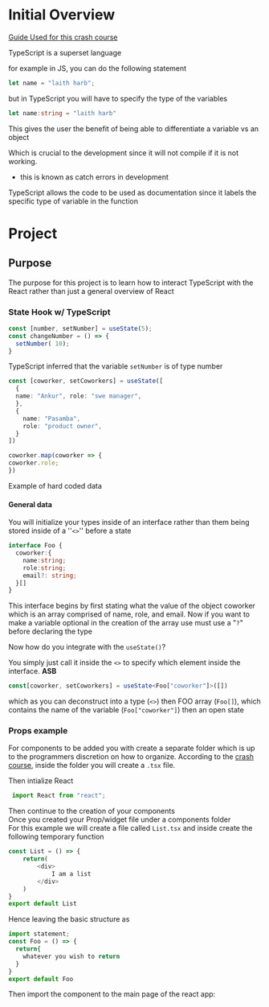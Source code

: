 # Initial Overview
[Guide Used for this crash course](https://www.youtube.com/watch?v=jrKcJxF0lAU)

TypeScript is a superset language

for example in JS, you can do the following statement
```JavaScript
let name = "laith harb";
```
but in TypeScript you will have to specify the type of the variables
```TypeScript
let name:string = "laith harb"
```
This gives the user the benefit of being able to differentiate a variable vs an object

Which is crucial to the development since it will not compile if it is not working.

- this is known as catch errors in development

TypeScript allows the code to be used as documentation since it labels the specific type of variable in the function

# Project
## Purpose
The purpose for this project is to learn how to interact TypeScript with the React rather than just a general overview of React

### State Hook w/ TypeScript
```TypeScript
const [number, setNumber] = useState(5);
const changeNumber = () => {
  setNumber( 10);
}
```
TypeScript inferred that the variable `setNumber` is of type number

```TypeScript
const [coworker, setCoworkers] = useState([
  {
  name: "Ankur", role: "swe manager",
  },
  {
    name: "Pasamba",
    role: "product owner",
  }
])

coworker.map(coworker => {
coworker.role;
})
```
Example of hard coded data

#### General data
You will initialize your types inside of an interface rather than them being stored inside of a ''`<>`'' before a state

```TypeScript
interface Foo {
  coworker:{
    name:string;
    role:string;
    email?: string;
  }[]
}
```
This interface begins by first stating what the value of the object coworker which is an array comprised of name, role, and email. Now if you want to make a variable optional in the creation of the array use must use a "`?`" before declaring the type

Now how do you integrate with the `useState()`?

You simply just call it inside the `<>` to specify which element inside the interface. **ASB**

```TypeScript
const[coworker, setCoworkers] = useState<Foo["coworker"]>([])
```
 which as you can deconstruct into a type (`<>`) then FOO array (`Foo[]`), which contains the name of the variable (`Foo["coworker"]`) then an open state

### Props example
For components to be added you with create a separate folder which is up to the programmers discretion on how to organize. According to the [crash course](https://www.youtube.com/watch?v=jrKcJxF0lAU), inside the folder you will create a `.tsx` file.

Then intialize React
```TypeScript
 import React from "react";
 ```
Then continue to the creation of your components  
Once you created your Prop/widget file under a components folder  
For this example we will create a file called `List.tsx` and inside create the following temporary function
```TypeScript
const List = () => {
    return(
        <div>
            I am a list
        </div>
    )
}
export default List
```
Hence leaving the basic structure as
```TypeScript
import statement;
const Foo = () => {
  return{
    whatever you wish to return
  }
}
export default Foo
```

Then import the component to the main page of the react app:
``` TypeScript
```
